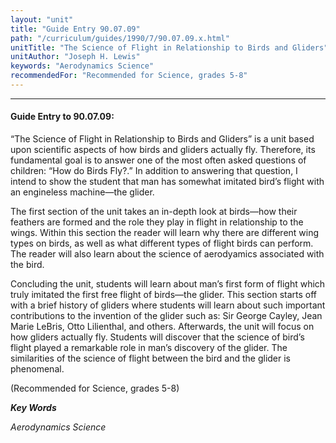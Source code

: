 ```yaml
---
layout: "unit"
title: "Guide Entry 90.07.09"
path: "/curriculum/guides/1990/7/90.07.09.x.html"
unitTitle: "The Science of Flight in Relationship to Birds and Gliders"
unitAuthor: "Joseph H. Lewis"
keywords: "Aerodynamics Science"
recommendedFor: "Recommended for Science, grades 5-8"
---
```

<body>
<hr/>
<h4>
Guide Entry to 90.07.09:
</h4>
“The Science of Flight in Relationship to Birds and Gliders” is a unit based upon scientific aspects of how birds and gliders actually fly. Therefore, its fundamental goal is to answer one of the most often asked questions of children: “How do Birds Fly?.” In addition to answering that question, I intend to show the student that man has somewhat imitated bird’s flight with an engineless machine—the glider.
<p>
The first section of the unit takes an in-depth look at birds—how their feathers are formed and the role they play in flight in relationship to the wings. Within this section the reader will learn why there are different wing types on birds, as well as what different types of flight birds can perform. The reader will also learn about the science of aerodyamics associated with the bird.
</p>
<p>
Concluding the unit, students will learn about man’s first form of flight which truly imitated the first free flight of birds—the glider. This section starts off with a brief history of gliders where students will learn about such important contributions to the invention of the glider such as: Sir George Cayley, Jean Marie LeBris, Otto Lilienthal, and others. Afterwards, the unit will focus on how gliders actually fly. Students will discover that the science of bird’s flight played a remarkable role in man’s discovery of the glider. The similarities of the science of flight between the bird and the glider is phenomenal.
</p>
<p>
(Recommended for Science, grades 5-8)
</p>
<p>
<b>
<i>
Key Words
</i>
</b>
<br/>
</p>
<p>
<i>
Aerodynamics Science
</i>
</p>
</body>